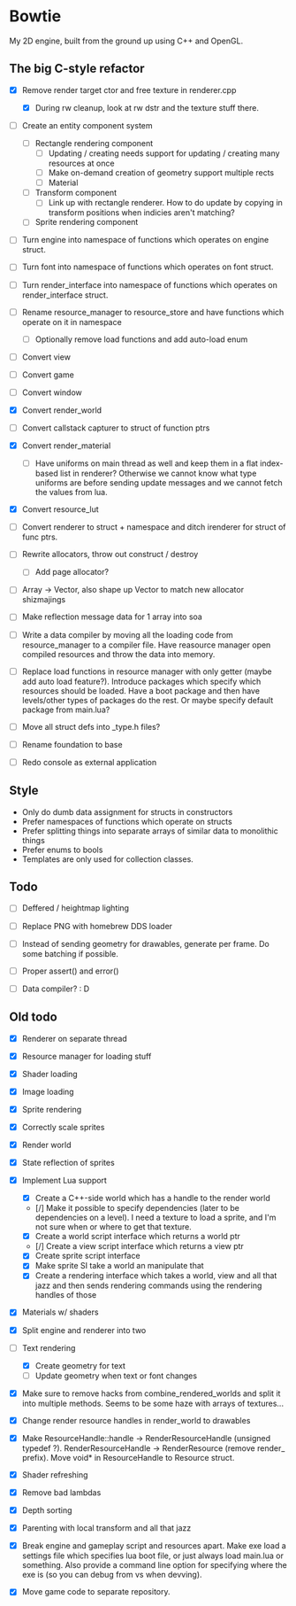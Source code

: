 Bowtie
======

My 2D engine, built from the ground up using C++ and OpenGL.


## The big C-style refactor

- [x] Remove render target ctor and free texture in renderer.cpp
    - [x] During rw cleanup, look at rw dstr and the texture stuff there.

- [ ] Create an entity component system
    - [ ] Rectangle rendering component
        - [ ] Updating / creating needs support for updating / creating many resources at once
        - [ ] Make on-demand creation of geometry support multiple rects
        - [ ] Material
    - [ ] Transform component
        - [ ] Link up with rectangle renderer. How to do update by copying in transform positions when indicies aren't matching?
    - [ ] Sprite rendering component

- [ ] Turn engine into namespace of functions which operates on engine struct.
- [ ] Turn font into namespace of functions which operates on font struct.
- [ ] Turn render_interface into namespace of functions which operates on render_interface struct.
- [ ] Rename resource_manager to resource_store and have functions which operate on it in namespace
    - [ ] Optionally remove load functions and add auto-load enum
- [ ] Convert view
- [ ] Convert game
- [ ] Convert window
- [x] Convert render_world
- [ ] Convert callstack capturer to struct of function ptrs
- [x] Convert render_material
    - [ ] Have uniforms on main thread as well and keep them in a flat index-based list in renderer? Otherwise we cannot know what type uniforms are before sending update messages and we cannot fetch the values from lua.
- [x] Convert resource_lut
- [ ] Convert renderer to struct + namespace and ditch irenderer for struct of func ptrs.
- [ ] Rewrite allocators, throw out construct / destroy
    - [ ] Add page allocator?
- [ ] Array -> Vector, also shape up Vector to match new allocator shizmajings
- [ ] Make reflection message data for 1 array into soa
- [ ] Write a data compiler by moving all the loading code from resource_manager to a compiler file. Have reasource manager open compiled resources and
        throw the data into memory.
- [ ] Replace load functions in resource manager with only getter (maybe add auto load feature?). Introduce packages which specify which resources should be loaded. Have a boot package and then have levels/other types of packages do the rest. Or maybe specify default package from main.lua?
- [ ] Move all struct defs into _type.h files?
- [ ] Rename foundation to base
- [ ] Redo console as external application


## Style

- Only do dumb data assignment for structs in constructors
- Prefer namespaces of functions which operate on structs
- Prefer splitting things into separate arrays of similar data to monolithic things
- Prefer enums to bools
- Templates are only used for collection classes.


## Todo

- [ ] Deffered / heightmap lighting
- [ ] Replace PNG with homebrew DDS loader
- [ ] Instead of sending geometry for drawables, generate per frame. Do some batching if possible.
- [ ] Proper assert() and error()
- [ ] Data compiler? : D


## Old todo

* [x] Renderer on separate thread
* [x] Resource manager for loading stuff
* [x] Shader loading
* [x] Image loading
* [x] Sprite rendering
* [x] Correctly scale sprites
* [x] Render world
* [x] State reflection of sprites
* [x] Implement Lua support
    * [x] Create a C++-side world which has a handle to the render world
    * [/] Make it possible to specify dependencies (later to be dependencies on a level). I need a texture to load a sprite, and I'm not sure when or where to get that texture.
    * [x] Create a world script interface which returns a world ptr
    * [/] Create a view script interface which returns a view ptr
    * [x] Create sprite script interface
    * [x] Make sprite SI take a world an manipulate that
    * [x] Create a rendering interface which takes a world, view and all that jazz and then sends rendering commands using the rendering handles of those
* [x] Materials w/ shaders
* [x] Split engine and renderer into two
* [ ] Text rendering
    * [x] Create geometry for text
    * [ ] Update geometry when text or font changes
* [x] Make sure to remove hacks from combine_rendered_worlds and split it into multiple methods. Seems to be  some haze with arrays of textures...
* [x] Change render resource handles in render_world to drawables
* [x] Make ResourceHandle::handle -> RenderResourceHandle (unsigned typedef ?). RenderResourceHandle -> RenderResource (remove render_ prefix). Move void* in ResourceHandle to Resource struct.
* [x] Shader refreshing
* [x] Remove bad lambdas
* [x] Depth sorting
* [x] Parenting with local transform and all that jazz
* [x] Break engine and gameplay script and resources apart. Make exe load a settings file which specifies lua boot file, or just always load main.lua or something. Also provide a command line option for specifying where the exe is (so you can debug from vs when devving).
* [x] Move game code to separate repository.

